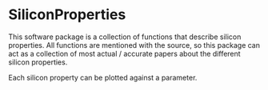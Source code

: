 # SiliconProperties

This software package is a collection of functions that describe silicon properties.
All functions are mentioned with the source, so this package can
act as a collection of most actual / accurate papers about the different silicon properties.

Each silicon property can be plotted against a parameter.

